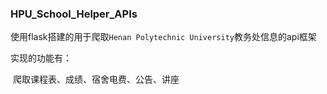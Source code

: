### HPU_School_Helper_APIs

使用flask搭建的用于爬取`Henan Polytechnic University`教务处信息的api框架

实现的功能有：

​	爬取课程表、成绩、宿舍电费、公告、讲座



